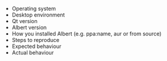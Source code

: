<!-- 
First check if the docs answer your question
https://albertlauncher.github.io/docs/

People are too lazy to read, so in a nutshell:
* Check for existing issues.
* Dont ask for support here (there are chats for that).
* Upate to the latest version. 
* If not possible check if the issue has been fixed already.
* IN ANY CASE: Provide the information below !
-->

- Operating system
- Desktop environment
- Qt version
- Albert version
- How you installed Albert (e.g. ppa:name, aur or from source)
- Steps to reproduce
- Expected behaviour
- Actual behaviour
